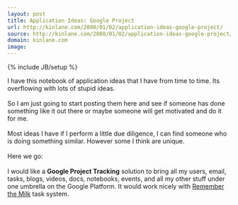 ```yaml
---
layout: post
title: Application Ideas: Google Project
url: http://kinlane.com/2008/01/02/application-ideas-google-project/
source: http://kinlane.com/2008/01/02/application-ideas-google-project/
domain: kinlane.com
image: 
---
```

{% include JB/setup %}<p>I have this notebook of application ideas that I have from time to time.  Its overflowing with lots of stupid ideas. <br /><br />So I am just going to start posting them here and see if someone has done something like it out there or maybe someone will get motivated and do it for me.<br /><br />Most ideas I have if I perform a little due diligence, I can find someone who is doing something similar.  However some I think are unique.<br /><br />Here we go:  <br /><br />I would like a <span style="font-weight: bold;">Google Project Tracking</span> solution to bring all my users, email, tasks, blogs, videos, docs, notebooks, events, and all my other stuff under one umbrella on the Google Platform.  It would work nicely with <a href="http://www.rememberthemilk.com/">Remember the Milk</a> task system.</p>
